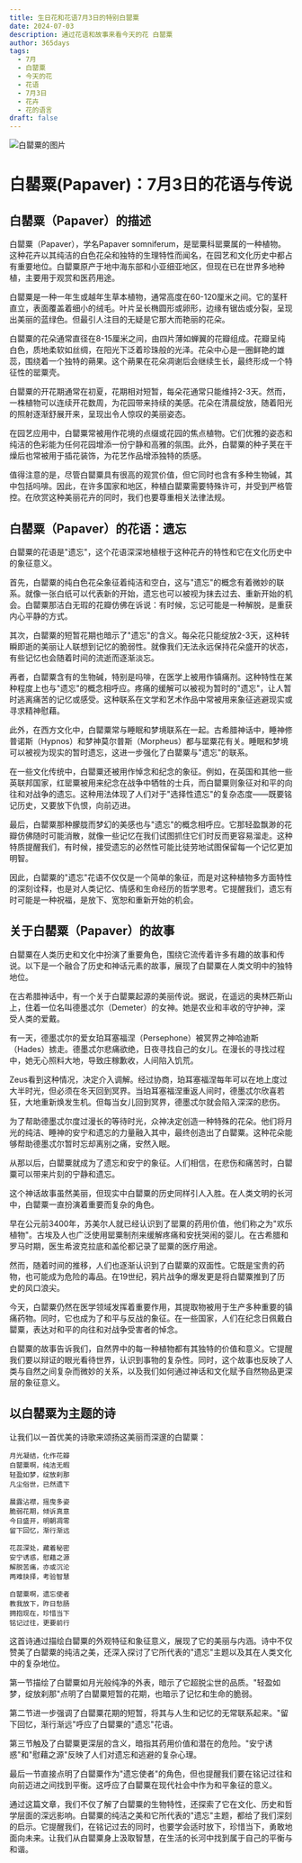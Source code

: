 ```yaml
---
title: 生日花和花语7月3日的特别白罌粟
date: 2024-07-03
description: 通过花语和故事来看今天的花 白罌粟
author: 365days
tags:
  - 7月
  - 白罌粟
  - 今天的花
  - 花语
  - 7月3日
  - 花卉
  - 花的语言
draft: false
---
```



![白罌粟的图片](https://cdn.pixabay.com/photo/2021/05/14/19/21/poppy-6254293_1280.jpg#center#center)


# 白罌粟(Papaver)：7月3日的花语与传说

## 白罌粟（Papaver）的描述

白罌粟（Papaver），学名Papaver somniferum，是罂粟科罂粟属的一种植物。这种花卉以其纯洁的白色花朵和独特的生理特性而闻名，在园艺和文化历史中都占有重要地位。白罌粟原产于地中海东部和小亚细亚地区，但现在已在世界多地种植，主要用于观赏和医药用途。

白罌粟是一种一年生或越年生草本植物，通常高度在60-120厘米之间。它的茎秆直立，表面覆盖着细小的绒毛。叶片呈长椭圆形或卵形，边缘有锯齿或分裂，呈现出美丽的蓝绿色。但最引人注目的无疑是它那大而艳丽的花朵。

白罌粟的花朵通常直径在8-15厘米之间，由四片薄如蝉翼的花瓣组成。花瓣呈纯白色，质地柔软如丝绸，在阳光下泛着珍珠般的光泽。花朵中心是一圈鲜艳的雄蕊，围绕着一个独特的蒴果。这个蒴果在花朵凋谢后会继续生长，最终形成一个特征性的罂粟壳。

白罌粟的开花期通常在初夏，花期相对短暂，每朵花通常只能维持2-3天。然而，一株植物可以连续开花数周，为花园带来持续的美感。花朵在清晨绽放，随着阳光的照射逐渐舒展开来，呈现出令人惊叹的美丽姿态。

在园艺应用中，白罌粟常被用作花境的点缀或花园的焦点植物。它们优雅的姿态和纯洁的色彩能为任何花园增添一份宁静和高雅的氛围。此外，白罌粟的种子荚在干燥后也常被用于插花装饰，为花艺作品增添独特的质感。

值得注意的是，尽管白罌粟具有很高的观赏价值，但它同时也含有多种生物碱，其中包括吗啡。因此，在许多国家和地区，种植白罌粟需要特殊许可，并受到严格管控。在欣赏这种美丽花卉的同时，我们也要尊重相关法律法规。

## 白罌粟（Papaver）的花语：遗忘

白罌粟的花语是"遗忘"，这个花语深深地植根于这种花卉的特性和它在文化历史中的象征意义。

首先，白罌粟的纯白色花朵象征着纯洁和空白，这与"遗忘"的概念有着微妙的联系。就像一张白纸可以代表新的开始，遗忘也可以被视为抹去过去、重新开始的机会。白罌粟那洁白无瑕的花瓣仿佛在诉说：有时候，忘记可能是一种解脱，是重获内心平静的方式。

其次，白罌粟的短暂花期也暗示了"遗忘"的含义。每朵花只能绽放2-3天，这种转瞬即逝的美丽让人联想到记忆的脆弱性。就像我们无法永远保持花朵盛开的状态，有些记忆也会随着时间的流逝而逐渐淡忘。

再者，白罌粟含有的生物碱，特别是吗啡，在医学上被用作镇痛剂。这种特性在某种程度上也与"遗忘"的概念相呼应。疼痛的缓解可以被视为暂时的"遗忘"，让人暂时逃离痛苦的记忆或感受。这种联系在文学和艺术作品中常被用来象征逃避现实或寻求精神慰藉。

此外，在西方文化中，白罌粟常与睡眠和梦境联系在一起。古希腊神话中，睡神修普诺斯（Hypnos）和梦神莫尔普斯（Morpheus）都与罂粟花有关。睡眠和梦境可以被视为现实的暂时遗忘，这进一步强化了白罌粟与"遗忘"的联系。

在一些文化传统中，白罌粟还被用作悼念和纪念的象征。例如，在英国和其他一些英联邦国家，红罂粟被用来纪念在战争中牺牲的士兵，而白罌粟则象征对和平的向往和对战争的遗忘。这种用法体现了人们对于"选择性遗忘"的复杂态度——既要铭记历史，又要放下仇恨，向前迈进。

最后，白罌粟那种朦胧而梦幻的美感也与"遗忘"的概念相呼应。它那轻盈飘渺的花瓣仿佛随时可能消散，就像一些记忆在我们试图抓住它们时反而更容易溜走。这种特质提醒我们，有时候，接受遗忘的必然性可能比徒劳地试图保留每一个记忆更加明智。

因此，白罌粟的"遗忘"花语不仅仅是一个简单的象征，而是对这种植物多方面特性的深刻诠释，也是对人类记忆、情感和生命经历的哲学思考。它提醒我们，遗忘有时可能是一种祝福，是放下、宽恕和重新开始的机会。

## 关于白罌粟（Papaver）的故事

白罌粟在人类历史和文化中扮演了重要角色，围绕它流传着许多有趣的故事和传说。以下是一个融合了历史和神话元素的故事，展现了白罌粟在人类文明中的独特地位。

在古希腊神话中，有一个关于白罌粟起源的美丽传说。据说，在遥远的奥林匹斯山上，住着一位名叫德墨忒尔（Demeter）的女神。她是农业和丰收的守护神，深受人类的爱戴。

有一天，德墨忒尔的爱女珀耳塞福涅（Persephone）被冥界之神哈迪斯（Hades）掳走。德墨忒尔悲痛欲绝，日夜寻找自己的女儿。在漫长的寻找过程中，她无心照料大地，导致庄稼歉收，人间陷入饥荒。

Zeus看到这种情况，决定介入调解。经过协商，珀耳塞福涅每年可以在地上度过大半时光，但必须在冬天回到冥界。当珀耳塞福涅重返人间时，德墨忒尔欣喜若狂，大地重新焕发生机。但每当女儿回到冥界，德墨忒尔就会陷入深深的悲伤。

为了帮助德墨忒尔度过漫长的等待时光，众神决定创造一种特殊的花朵。他们将月光的纯洁、睡神的安宁和遗忘的力量融入其中，最终创造出了白罌粟。这种花朵能够帮助德墨忒尔暂时忘却离别之痛，安然入眠。

从那以后，白罌粟就成为了遗忘和安宁的象征。人们相信，在悲伤和痛苦时，白罌粟可以带来片刻的宁静和遗忘。

这个神话故事虽然美丽，但现实中白罌粟的历史同样引人入胜。在人类文明的长河中，白罌粟一直扮演着重要而复杂的角色。

早在公元前3400年，苏美尔人就已经认识到了罂粟的药用价值，他们称之为"欢乐植物"。古埃及人也广泛使用罂粟制剂来缓解疼痛和安抚哭闹的婴儿。在古希腊和罗马时期，医生希波克拉底和盖伦都记录了罂粟的医疗用途。

然而，随着时间的推移，人们也逐渐认识到了白罌粟的双面性。它既是宝贵的药物，也可能成为危险的毒品。在19世纪，鸦片战争的爆发更是将白罌粟推到了历史的风口浪尖。

今天，白罌粟仍然在医学领域发挥着重要作用，其提取物被用于生产多种重要的镇痛药物。同时，它也成为了和平与反战的象征。在一些国家，人们在纪念日佩戴白罌粟，表达对和平的向往和对战争受害者的悼念。

白罌粟的故事告诉我们，自然界中的每一种植物都有其独特的价值和意义。它提醒我们要以辩证的眼光看待世界，认识到事物的复杂性。同时，这个故事也反映了人类与自然之间复杂而微妙的关系，以及我们如何通过神话和文化赋予自然物品更深层的象征意义。

## 以白罌粟为主题的诗

让我们以一首优美的诗歌来颂扬这美丽而深邃的白罌粟：

```
月光凝结，化作花瓣
白罌粟啊，纯洁无暇
轻盈如梦，绽放刹那
凡尘俗世，已然遗下

晨露沾襟，摇曳多姿
脆弱花期，倾诉真意
今日盛开，明朝凋零
留下回忆，渐行渐远

花蕊深处，藏着秘密
安宁诱惑，慰藉之源
解脱苦痛，亦或沉沦
两难抉择，考验智慧

白罌粟啊，遗忘使者
教我放下，昨日愁肠
拥抱现在，珍惜当下
铭记过往，更要前行
```

这首诗通过描绘白罌粟的外观特征和象征意义，展现了它的美丽与内涵。诗中不仅赞美了白罌粟的纯洁之美，还深入探讨了它所代表的"遗忘"主题以及其在人类文化中的复杂地位。

第一节描绘了白罌粟如月光般纯净的外表，暗示了它超脱尘世的品质。"轻盈如梦，绽放刹那"点明了白罌粟短暂的花期，也暗示了记忆和生命的脆弱。

第二节进一步强调了白罌粟花期的短暂，将其与人生和记忆的无常联系起来。"留下回忆，渐行渐远"呼应了白罌粟的"遗忘"花语。

第三节触及了白罌粟更深层的含义，暗指其药用价值和潜在的危险。"安宁诱惑"和"慰藉之源"反映了人们对遗忘和逃避的复杂心理。

最后一节直接点明了白罌粟作为"遗忘使者"的角色，但也提醒我们要在铭记过往和向前迈进之间找到平衡。这呼应了白罌粟在现代社会中作为和平象征的意义。

通过这篇文章，我们不仅了解了白罌粟的生物特性，还探索了它在文化、历史和哲学层面的深远影响。白罌粟的纯洁之美和它所代表的"遗忘"主题，都给了我们深刻的启示。它提醒我们，在铭记过去的同时，也要学会适时放下，珍惜当下，勇敢地面向未来。让我们从白罌粟身上汲取智慧，在生活的长河中找到属于自己的平衡与和谐。